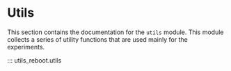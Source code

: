 # Utils 

This section contains the documentation for the `utils` module. This module collects a series of utility functions that are used mainly for the experiments. 

::: utils_reboot.utils 
